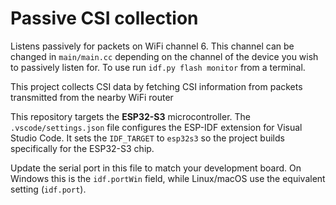 # Passive CSI collection

Listens passively for packets on WiFi channel 6. 
This channel can be changed in `main/main.cc` depending on the channel of the device you wish to passively listen for.
To use run `idf.py flash monitor` from a terminal.

This project collects CSI data by fetching CSI information from packets transmitted from the nearby WiFi router 

This repository targets the **ESP32-S3** microcontroller.
The `.vscode/settings.json` file configures the ESP-IDF extension for Visual Studio Code. It sets the `IDF_TARGET` to `esp32s3` so the project builds specifically for the ESP32-S3 chip.

Update the serial port in this file to match your development board. On Windows this is the `idf.portWin` field, while Linux/macOS use the equivalent setting (`idf.port`).

